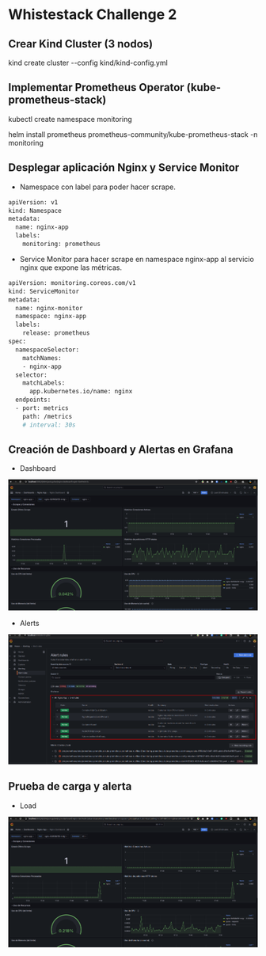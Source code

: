 # Whistestack Challenge 2

## Crear Kind Cluster (3 nodos)

kind create cluster --config kind/kind-config.yml

## Implementar Prometheus Operator (kube-prometheus-stack)

kubectl create namespace monitoring

helm install prometheus prometheus-community/kube-prometheus-stack -n monitoring

## Desplegar aplicación Nginx y Service Monitor

- Namespace con label para poder hacer scrape.

```bash
apiVersion: v1
kind: Namespace
metadata:
  name: nginx-app
  labels:
    monitoring: prometheus
```

- Service Monitor para hacer scrape en namespace nginx-app al servicio nginx que expone las métricas.

```bash
apiVersion: monitoring.coreos.com/v1
kind: ServiceMonitor
metadata:
  name: nginx-monitor
  namespace: nginx-app
  labels:
    release: prometheus
spec:
  namespaceSelector:
    matchNames:
    - nginx-app
  selector:
    matchLabels:
      app.kubernetes.io/name: nginx
  endpoints:
  - port: metrics
    path: /metrics
    # interval: 30s
```

## Creación de Dashboard y Alertas en Grafana

- Dashboard

![Dashboard](./img/dashboard.png)

- Alerts

![Alerts](./img/alerts.png)

## Prueba de carga y alerta

- Load

![Load](./img/load.png)
